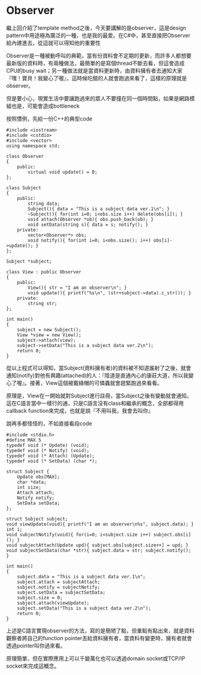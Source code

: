 # Observer

繼上回介紹了template method之後，今天要講解的是observer，這是design pattern中用途極為廣泛的一種，也是我的最愛。在C#中，甚至直接把Observer給內建進去，從這就可以得知他的重要性
 
Observer是一種被動呼叫的典範，當有份資料會不定期的更新，而許多人都想要最新版的資料時，有兩種做法，最簡單的是寫個thread不斷去看，但這會造成CPU的busy wait；另一種做法就是當資料更新時，由資料擁有者去通知大家『嘿！寶貝！我變心了喔』，這時候吃醋的人就會跑過來看了，這樣的原理就是observer。

但是要小心，現實生活中要讓跑過來的眾人不要撞在同一個時間點，如果是網路模組也是，可能會造成bottleneck
 
按照慣例，先給一份C++的典型code
```
#include <iostream>
#include <cstdio>
#include <vector>
using namespace std;
 
class Observer
{
    public:
        virtual void update() = 0;
};
 
class Subject
{
    public:
        string data;
        Subject(){ data = "This is a subject data ver.1\n"; }
        ~Subject(){ for(int i=0; i<obs.size i++) delete(obs[i]); }        
		void attach(Observer *ob){ obs.push_back(ob); }        
		void setData(string s){ data = s; notify(); }    
	private:        
		vector<Observer*> obs;        
		void notify(){ for(int i=0; i<obs.size(); i++) obs[i]->update(); }
}; 
		
Subject *subject; 
		
class View : public Observer 
{    
	public:        
		View(){ str = "I am an observer\n"; }        
		void update(){ printf("%s\n", (str+subject->data).c_str()); }    
	private:        
		string str;
}; 

int main()
{    
	subject = new Subject();    
	View *view = new View();    
	subject->attach(view);    
	subject->setData("This is a subject data ver.2\n");    
	return 0;
}
```
從以上程式可以得知，當Subject(資料擁有者)的資料被不知道誰射了之後，就會通知(notify)對他有興趣(attached)的人：『陰道是直通內心的康莊大道，所以我變心了喔』。接著，View這個被戴綠帽的可憐蟲就會趕緊跑過來看看。

原理是，View在一開始就對Subject進行註冊，當Subject之後有變動就會通知。這在C語言當中一樣行的通，只是C語言沒有class和繼承的概念，全部都得用callback function來完成，也就是說『不用叫我，我會去叫你』

說再多都怪怪的，不如直接看段code 
```
#include <stdio.h>
#define MAX 5
typedef void (* Update) (void);
typedef void (* Notify) (void);
typedef void (* Attach) (Update);
typedef void (* SetData) (char *); 

struct Subject {    
	Update obs[MAX];    
	char *data;    
	int size;    
	Attach attach;    
	Notify notify;    
	SetData setData;
}; 

struct Subject subject;
void viewUpdate(void){ printf("I am an observer\n%s", subject.data); }
int i;
void subjectNotify(void){ for(i=0; i<subject.size i++) subject.obs[i](); }
void subjectAttach(Update upd){ subject.obs[subject.size++] = upd; }
void subjectSetData(char *str){ subject.data = str; subject.notify(); } 

int main()
{    
	subject.data = "This is a subject data ver.1\n";    
	subject.attach = subjectAttach;    
	subject.notify = subjectNotify;    
	subject.setData = subjectSetData;    
	subject.size = 0;     
	subject.attach(viewUpdate);    
	subject.setData("This is a subject data ver.2\n");    
	return 0;
} 
```
上述是C語言實現observer的方法，寫的是簡陋了點，但重點有點出來，就是資料觀察者將自己的function pointer丟給資料擁有者，當資料有變更時，擁有者就會透過pointer叫你過來看。

原理簡單，但在實際應用上可以千變萬化也可以透過domain socket或TCP/IP socket來完成這概念。
```